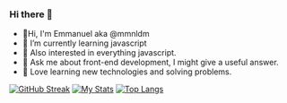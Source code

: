 ### Hi there 👋


- :panda_face:Hi, I'm Emmanuel aka @mmnldm
- 🌱 I’m currently learning javascript 
- :thought_balloon: Also interested in everything javascript.
- 💬 Ask me about front-end development, I might give a useful answer.
- :green_heart: Love learning new technologies and solving problems.

[![GitHub Streak](https://streak-stats.demolab.com?user=mmnldm&theme=dark)](https://git.io/streak-stats)
[![My Stats](https://github-readme-stats.vercel.app/api?username=mmnldm)](https://github.com/anuraghazra/github-readme-stats)
[![Top Langs](https://github-readme-stats.vercel.app/api/top-langs/?username=mmnldm&layout=compact)](https://github.com/mmnldm/github-readme-stats)
